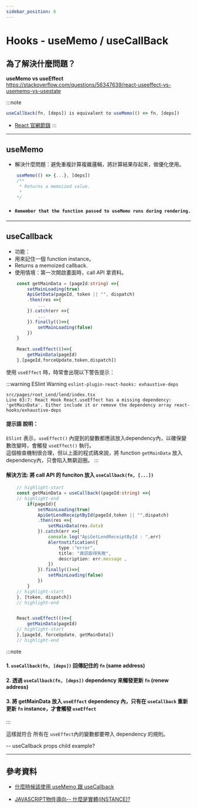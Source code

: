 ```yaml
---
sidebar_position: 6
---
```


# Hooks - useMemo / useCallBack

## 為了解決什麼問題？
**useMemo vs useEffect** <br />
https://stackoverflow.com/questions/56347639/react-useeffect-vs-usememo-vs-usestate


:::note

```js
useCallback(fn, [deps]) is equivalent to useMemo(() => fn, [deps])
```

- [React 官網節錄](https://reactjs.org/docs/hooks-reference.html#usecallback)
:::

---
## useMemo
- 解決什麼問題：避免重複計算複雜邏輯，將計算結果存起來，做優化使用。
```js
    useMemo(() => {...}, [deps])
    /**
     * Returns a memoized value.
     * 
    */
```

- #### `Remember that the function passed to useMemo runs during rendering.`



---
## useCallback
- 功能：
- 用來記住一個 function instance。
- Returns a memoized callback.
- 使用情境：第一次開啟畫面時，call API 拿資料。

```typescript
    const getMainData = (pageId:string) =>{
        setMainLoading(true)
        ApiGetData(pageId, token || "", dispatch)
        .then(res =>{
            ...
        }).catch(err =>{
            ...
        }).finally(()=>{
            setMainLoading(false)
        })
    }
        
    React.useEffect(()=>{
        getMainData(pageId)
    },[pageId,forceUpdate,token,dispatch])
```
使用 `useEffect` 時，時常會出現以下警告提示：

:::warning ESlint Warning
`eslint-plugin-react-hooks: exhaustive-deps`
    
    src/pages/root_Lend/lend/index.tsx
    Line 83:7: React Hook React.useEffect has a missing dependency: 'getMainData'. Either include it or remove the dependency array react-hooks/exhaustive-deps

#### 提示語 說明：
`ESlint` 表示，`useEffect()` 內提到的變數都應該放入dependency內，以確保變數改變時，會觸發 `useEffect()` 執行。<br />
這個檢查機制很合理，但以上面的程式碼來說，將 function `getMainData` 放入dependency內，只會陷入無窮迴圈。
:::

#### 解決方法: 將 call API 的 funciton 放入 `useCallback(fn, [...])`

```typescript
    // highlight-start
    const getMainData = useCallback((pageId:string) =>{
    // highlight-end
        if(pageId){
            setMainLoading(true)
            ApiGetLendReceiptById(pageId,token || "",dispatch)
            .then(res =>{
                setMainData(res.data)
            }).catch(err =>{
                console.log("ApiGetLendReceiptById : ",err)
                Alertnotification({
                    type :"error", 
                    title: "資訊取得失敗",
                    description: err.message ,
                })
            }).finally(()=>{
                setMainLoading(false)
            })
        }
    // highlight-start
    }, [token, dispatch])
    // highlight-end


    React.useEffect(()=>{
        getMainData(pageId)
    // highlight-start
    },[pageId, forceUpdate, getMainData])
    // highlight-end
```
:::note
#### 1. `useCallback(fn, [deps])` 回傳記住的 `fn` (same address)
#### 2. 透過 `useCallback(fn, [deps])` dependency 來觸發更新 `fn` (renew address)
#### 3. 將 getMainData 放入 `useEffect` dependency 內，只有在 `useCallback` 重新更新 `fn` instance，才會觸發 `useEffect` 
:::

這樣就符合 所有在 `useEffect`內的變數都要帶入 dependency 的規則。

--
useCallback props child example?



---
## 參考資料
- [什麼時候該使用 useMemo 跟 useCallback](https://medium.com/ichef/%E4%BB%80%E9%BA%BC%E6%99%82%E5%80%99%E8%A9%B2%E4%BD%BF%E7%94%A8-usememo-%E8%B7%9F-usecallback-a3c1cd0eb520)

- [JAVASCRIPT物件導向-- 什麼是實體(INSTANCE)?](https://lucrelin.blogspot.com/2016/11/javascript-instance.html)